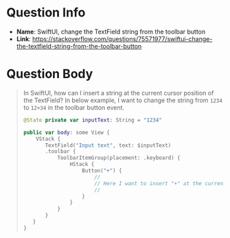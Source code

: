 # Question Info
- **Name**: SwiftUI, change the TextField string from the toolbar button
- **Link**: https://stackoverflow.com/questions/75571977/swiftui-change-the-textfield-string-from-the-toolbar-button

# Question Body
> In SwiftUI, how can I insert a string at the current cursor position of the TextField?
In below example, I want to change the string from `1234` to `12+34` in the toolbar button event.
> 
> ```swift
> @State private var inputText: String = "1234"
> 
> public var body: some View {
>     VStack {
>        TextField("Input text", text: $inputText)
>        .toolbar {
>            ToolbarItemGroup(placement: .keyboard) {
>                HStack {
>                    Button("+") {
>                        //
>                        // Here I want to insert "+" at the current cursor position.
>                        //
>                    }
>                }
>            }
>        }
>    }
>}
>```